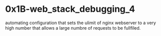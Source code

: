 # 0x1B-web_stack_debugging_4

automating configuration that sets the ulimit of nginx webserver to a very high number that allows a large numbre of requests to be fullfiled.
